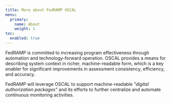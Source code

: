 ```yaml
---
title: More about FedRAMP OSCAL
menu:
  primary:
    name: About
    weight: 1
toc:
  enabled: true
---
```


FedRAMP is committed to increasing program effectiveness through automation and technology-forward operation.  OSCAL provides a means for describing system context in richer, machine-readable form, which is a key enabler for significant improvements in assessment consistency, efficiency, and accuracy.  

FedRAMP will leverage OSCAL to support machine-readable *"digital authorization packages"* and its efforts to further centralize and automate continuous monitoring activities.  
